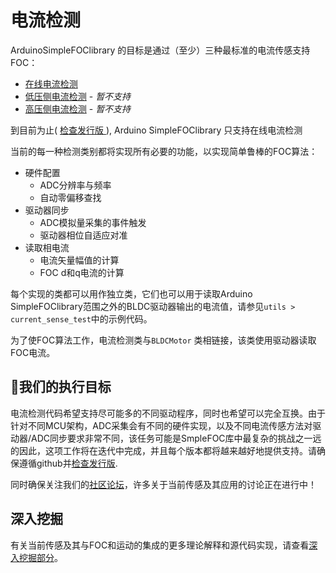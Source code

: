 
# 电流检测

Arduino<span class="simple">Simple<span class="foc">FOC</span>library </span>的目标是通过（至少）三种最标准的电流传感支持FOC：

- [在线电流检测](inline_current_sense)
- [低压侧电流检测](low_side_current_sense) - *暂不支持*
- [高压侧电流检测](high_side_current_sense) - *暂不支持*

到目前为止( [检查发行版 <i class="fa fa-tag"></i>](https://github.com/simplefoc/Arduino-FOC/releases) ), Arduino <span class="simple">Simple<span class="foc">FOC</span>library</span> 只支持在线电流检测

当前的每一种检测类别都将实现所有必要的功能，以实现简单鲁棒的FOC算法：
- 硬件配置
  - ADC分辨率与频率
  - 自动零偏移查找
- 驱动器同步
  - ADC模拟量采集的事件触发
  - 驱动器相位自适应对准
- 读取相电流
  - 电流矢量幅值的计算
  - FOC d和q电流的计算

每个实现的类都可以用作独立类，它们也可以用于读取Arduino <span class="simple">Simple<span class="foc">FOC</span>library</span>范围之外的BLDC驱动器输出的电流值，请参见`utils > current_sense_test`中的示例代码。

为了使FOC算法工作，电流检测类与`BLDCMotor` 类相链接，该类使用驱动器读取FOC电流。

## 🎯我们的执行目标
电流检测代码希望支持尽可能多的不同驱动程序，同时也希望可以完全互换。由于针对不同MCU架构，ADC采集会有不同的硬件实现，以及不同电流传感方法对驱动器/ADC同步要求非常不同，该任务可能是SmpleFOC库中最复杂的挑战之一远的因此，这项工作将在迭代中完成，并且每个版本都将越来越好地提供支持。请确保遵循github并[检查发行版<i class="fa-fa-tag"></i>](https://github.com/simplefoc/Arduino-FOC/releases).

同时确保关注我们的[社区论坛](https://community.simplefoc.com)，许多关于当前传感及其应用的讨论正在进行中！

## 深入挖掘
有关当前传感及其与FOC和运动的集成的更多理论解释和源代码实现，请查看[深入挖掘部分](digging_deeper)。

